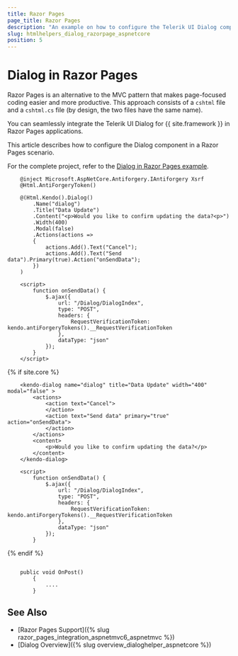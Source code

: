 ```yaml
---
title: Razor Pages
page_title: Razor Pages
description: "An example on how to configure the Telerik UI Dialog component for {{ site.framework }} in a Razor Page."
slug: htmlhelpers_dialog_razorpage_aspnetcore
position: 5
---
```


# Dialog in Razor Pages

Razor Pages is an alternative to the MVC pattern that makes page-focused coding easier and more productive. This approach consists of a `cshtml` file and a `cshtml.cs` file (by design, the two files have the same name). 

You can seamlessly integrate the Telerik UI Dialog for {{ site.framework }} in Razor Pages applications.

This article describes how to configure the Dialog component in a Razor Pages scenario.

For the complete project, refer to the [Dialog in Razor Pages example](https://github.com/telerik/ui-for-aspnet-core-examples/blob/master/Telerik.Examples.RazorPages/Telerik.Examples.RazorPages/Pages/Dialog/DialogIndex.cshtml).

```tab-HtmlHelper(csthml)  	
	@inject Microsoft.AspNetCore.Antiforgery.IAntiforgery Xsrf
	@Html.AntiForgeryToken()

	@(Html.Kendo().Dialog()
        .Name("dialog")
        .Title("Data Update")
        .Content("<p>Would you like to confirm updating the data?<p>")
        .Width(400)
        .Modal(false)
        .Actions(actions =>
        {
            actions.Add().Text("Cancel");
            actions.Add().Text("Send data").Primary(true).Action("onSendData");
        })
	)	

	<script>
		function onSendData() {
			$.ajax({
				url: "/Dialog/DialogIndex",
				type: "POST",				
				headers: {
					RequestVerificationToken: kendo.antiForgeryTokens().__RequestVerificationToken
				},
				dataType: "json"
			});
		}
	</script>
```
{% if site.core %}
```tab-TagHelper
    <kendo-dialog name="dialog" title="Data Update" width="400" modal="false" >
        <actions>            
            <action text="Cancel">
            </action>
            <action text="Send data" primary="true" action="onSendData">
            </action>
        </actions>
        <content>
            <p>Would you like to confirm updating the data?</p>
        </content>
    </kendo-dialog>
	
	<script>
		function onSendData() {
			$.ajax({
				url: "/Dialog/DialogIndex",
				type: "POST",				
				headers: {
					RequestVerificationToken: kendo.antiForgeryTokens().__RequestVerificationToken
				},
				dataType: "json"
			});
		}
```
{% endif %}
```tab-PageModel(cshtml.cs)      

    public void OnPost()
        {
			....
        }
```

## See Also

* [Razor Pages Support]({% slug razor_pages_integration_aspnetmvc6_aspnetmvc %})
* [Dialog Overview]({% slug overview_dialoghelper_aspnetcore %})

